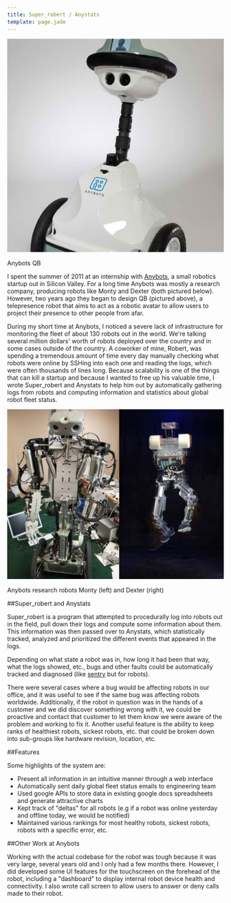 ```yaml
---
title: Super_robert / Anystats
template: page.jade
---
```


<div class="media-container">

<img src="/img/projects/anybots/qb.jpg">

<p>Anybots QB</p>

</div>

I spent the summer of 2011 at an internship with [Anybots](http://anybots.com), a small robotics startup out in Silicon Valley. For a long time Anybots was mostly a research company, producing robots like Monty and Dexter (both pictured below). However, two years ago they began to design QB (pictured above), a telepresence robot that aims to act as a robotic avatar to allow users to project their presence to other people from afar.

During my short time at Anybots, I noticed a severe lack of infrastructure for monitoring the fleet of about 130 robots out in the world. We're talking several million dollars' worth of robots deployed over the country and in some cases outside of the country. A coworker of mine, Robert, was spending a tremendous amount of time every day manually checking what robots were online by SSHing into each one and reading the logs, which were often thousands of lines long. Because scalability is one of the things that can kill a startup and because I wanted to free up his valuable time, I wrote Super_robert and Anystats to help him out by automatically gathering logs from robots and computing information and statistics about global robot fleet status.

<div class="media-container">

<img src="/img/projects/anybots/montydexter.jpg">

<p>Anybots research robots Monty (left) and Dexter (right)</p>

</div>

##Super_robert and Anystats

Super_robert is a program that attempted to procedurally log into robots out in the field, pull down their logs and compute some information about them. This information was then passed over to Anystats, which statistically tracked, analyzed and prioritized the different events that appeared in the logs. 

Depending on what state a robot was in, how long it had been that way, what the logs showed, etc., bugs and other faults could be automatically tracked and diagnosed (like [sentry](https://getsentry.com/welcome/) but for robots).

There were several cases where a bug would be affecting robots in our office, and it was useful to see if the same bug was affecting robots worldwide. Additionally, if the robot in question was in the hands of a customer and we did discover something wrong with it, we could be proactive and contact that customer to let them know we were aware of the problem and working to fix it. Another useful feature is the ability to keep ranks of healthiest robots, sickest robots, etc. that could be broken down into sub-groups like hardware revision, location, etc. 

##Features

Some highlights of the system are:

- Present all information in an intuitive manner through a web interface
- Automatically sent daily global fleet status emails to engineering team
- Used google APIs to store data in existing google docs spreadsheets and generate attractive charts
- Kept track of "deltas" for all robots (e.g if a robot was online yesterday and offline today, we would be notified)
- Maintained various rankings for most healthy robots, sickest robots, robots with a specific error, etc.

##Other Work at Anybots

Working with the actual codebase for the robot was tough because it was very large, several years old and I only had a few months there. However, I did developed some UI features for the touchscreen on the forehead of the robot, including a "dashboard" to display internal robot device health and connectivity. I also wrote call screen to allow users to answer or deny calls made to their robot.

